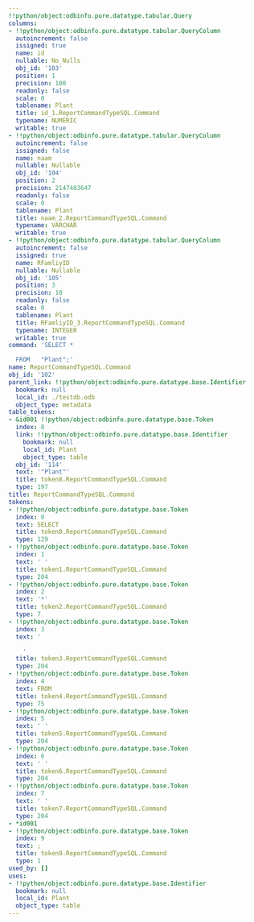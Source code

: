 ```yaml
---
!!python/object:odbinfo.pure.datatype.tabular.Query
columns:
- !!python/object:odbinfo.pure.datatype.tabular.QueryColumn
  autoincrement: false
  issigned: true
  name: id
  nullable: No_Nulls
  obj_id: '103'
  position: 1
  precision: 100
  readonly: false
  scale: 0
  tablename: Plant
  title: id_1.ReportCommandTypeSQL.Command
  typename: NUMERIC
  writable: true
- !!python/object:odbinfo.pure.datatype.tabular.QueryColumn
  autoincrement: false
  issigned: false
  name: naam
  nullable: Nullable
  obj_id: '104'
  position: 2
  precision: 2147483647
  readonly: false
  scale: 0
  tablename: Plant
  title: naam_2.ReportCommandTypeSQL.Command
  typename: VARCHAR
  writable: true
- !!python/object:odbinfo.pure.datatype.tabular.QueryColumn
  autoincrement: false
  issigned: true
  name: RFamliyID
  nullable: Nullable
  obj_id: '105'
  position: 3
  precision: 10
  readonly: false
  scale: 0
  tablename: Plant
  title: RFamliyID_3.ReportCommandTypeSQL.Command
  typename: INTEGER
  writable: true
command: 'SELECT *

  FROM   "Plant";'
name: ReportCommandTypeSQL.Command
obj_id: '102'
parent_link: !!python/object:odbinfo.pure.datatype.base.Identifier
  bookmark: null
  local_id: ./testdb.odb
  object_type: metadata
table_tokens:
- &id001 !!python/object:odbinfo.pure.datatype.base.Token
  index: 8
  link: !!python/object:odbinfo.pure.datatype.base.Identifier
    bookmark: null
    local_id: Plant
    object_type: table
  obj_id: '114'
  text: '"Plant"'
  title: token8.ReportCommandTypeSQL.Command
  type: 197
title: ReportCommandTypeSQL.Command
tokens:
- !!python/object:odbinfo.pure.datatype.base.Token
  index: 0
  text: SELECT
  title: token0.ReportCommandTypeSQL.Command
  type: 129
- !!python/object:odbinfo.pure.datatype.base.Token
  index: 1
  text: ' '
  title: token1.ReportCommandTypeSQL.Command
  type: 204
- !!python/object:odbinfo.pure.datatype.base.Token
  index: 2
  text: '*'
  title: token2.ReportCommandTypeSQL.Command
  type: 7
- !!python/object:odbinfo.pure.datatype.base.Token
  index: 3
  text: '

    '
  title: token3.ReportCommandTypeSQL.Command
  type: 204
- !!python/object:odbinfo.pure.datatype.base.Token
  index: 4
  text: FROM
  title: token4.ReportCommandTypeSQL.Command
  type: 75
- !!python/object:odbinfo.pure.datatype.base.Token
  index: 5
  text: ' '
  title: token5.ReportCommandTypeSQL.Command
  type: 204
- !!python/object:odbinfo.pure.datatype.base.Token
  index: 6
  text: ' '
  title: token6.ReportCommandTypeSQL.Command
  type: 204
- !!python/object:odbinfo.pure.datatype.base.Token
  index: 7
  text: ' '
  title: token7.ReportCommandTypeSQL.Command
  type: 204
- *id001
- !!python/object:odbinfo.pure.datatype.base.Token
  index: 9
  text: ;
  title: token9.ReportCommandTypeSQL.Command
  type: 1
used_by: []
uses:
- !!python/object:odbinfo.pure.datatype.base.Identifier
  bookmark: null
  local_id: Plant
  object_type: table
---
```

